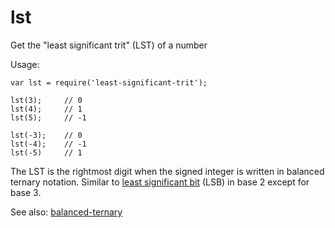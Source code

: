 # lst

Get the "least significant trit" (LST) of a number

Usage:

    var lst = require('least-significant-trit');

    lst(3);     // 0
    lst(4);     // 1
    lst(5);     // -1

    lst(-3);    // 0
    lst(-4);    // -1
    lst(-5)     // 1

The LST is the rightmost digit when the signed integer is written in balanced ternary notation.
Similar to [least significant bit](https://en.wikipedia.org/wiki/Least_significant_bit) (LSB)
in base 2 except for base 3.

See also: [balanced-ternary](https://github.com/thirdcoder/balanced-ternary)
